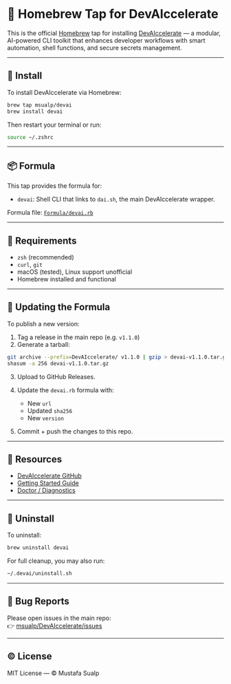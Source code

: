 # 🧪 Homebrew Tap for DevAIccelerate

This is the official [Homebrew](https://brew.sh) tap for installing [DevAIccelerate](https://github.com/msualp/DevAIccelerate) — a modular, AI-powered CLI toolkit that enhances developer workflows with smart automation, shell functions, and secure secrets management.

---

## 🚀 Install

To install DevAIccelerate via Homebrew:

```bash
brew tap msualp/devai
brew install devai
```

Then restart your terminal or run:

```bash
source ~/.zshrc
```

---

## 📦 Formula

This tap provides the formula for:

- `devai`: Shell CLI that links to `dai.sh`, the main DevAIccelerate wrapper.

Formula file: [`Formula/devai.rb`](./Formula/devai.rb)

---

## 🧠 Requirements

- `zsh` (recommended)
- `curl`, `git`
- macOS (tested), Linux support unofficial
- Homebrew installed and functional

---

## 🔧 Updating the Formula

To publish a new version:

1. Tag a release in the main repo (e.g. `v1.1.0`)
2. Generate a tarball:

```bash
git archive --prefix=DevAIccelerate/ v1.1.0 | gzip > devai-v1.1.0.tar.gz
shasum -a 256 devai-v1.1.0.tar.gz
```

3. Upload to GitHub Releases.
4. Update the `devai.rb` formula with:
   - New `url`
   - Updated `sha256`
   - New `version`

5. Commit + push the changes to this repo.

---

## 📘 Resources

- [DevAIccelerate GitHub](https://github.com/msualp/DevAIccelerate)
- [Getting Started Guide](https://github.com/msualp/DevAIccelerate/blob/main/GETTING_STARTED.md)
- [Doctor / Diagnostics](https://github.com/msualp/DevAIccelerate#dai-doctor)

---

## 🧹 Uninstall

To uninstall:

```bash
brew uninstall devai
```

For full cleanup, you may also run:

```bash
~/.devai/uninstall.sh
```

---

## 👾 Bug Reports

Please open issues in the main repo:  
👉 [msualp/DevAIccelerate/issues](https://github.com/msualp/DevAIccelerate/issues)

---

## © License

MIT License — © Mustafa Sualp
